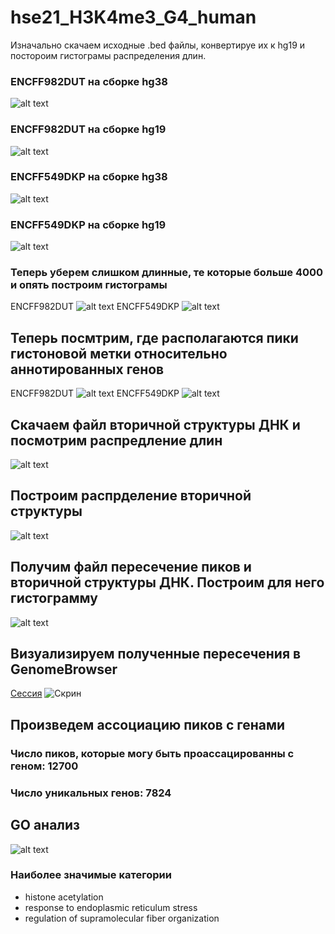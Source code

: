 # hse21_H3K4me3_G4_human

Изначально скачаем исходные .bed файлы, конвертируе их к hg19 и постороим гистограмы распределения длин.
### ENCFF982DUT на сборке hg38
![alt text](https://github.com/mirabu2801/hse21_H3K4me3_G4_human/blob/master/images/len_hist.H3K4me3_HepG2.ENCFF982DUT.hg38-1.png)
### ENCFF982DUT на сборке hg19
![alt text](https://github.com/mirabu2801/hse21_H3K4me3_G4_human/blob/master/images/len_hist.H3K4me3_HepG2.ENCFF982DUT.hg19-1.png)
### ENCFF549DKP на сборке hg38
![alt text](https://github.com/mirabu2801/hse21_H3K4me3_G4_human/blob/master/images/len_hist.H3K4me3_HepG2.ENCFF549DKP.hg38-1.png)
### ENCFF549DKP на сборке hg19
![alt text](https://github.com/mirabu2801/hse21_H3K4me3_G4_human/blob/master/images/len_hist.H3K4me3_HepG2.ENCFF549DKP.hg19-1.png)

### Теперь уберем слишком длинные, те которые больше 4000 и опять построим гистограмы
ENCFF982DUT
![alt text](https://github.com/mirabu2801/hse21_H3K4me3_G4_human/blob/master/images/filter_peaks.H3K4me3_HepG2.ENCFF982DUT.hg19.filtered.hist-1.png)
ENCFF549DKP
![alt text](https://github.com/mirabu2801/hse21_H3K4me3_G4_human/blob/master/images/filter_peaks.H3K4me3_HepG2.ENCFF549DKP.hg19.filtered.hist-1.png)

## Теперь посмтрим, где располагаются пики гистоновой метки относительно аннотированных генов
ENCFF982DUT
![alt text](https://github.com/mirabu2801/hse21_H3K4me3_G4_human/blob/master/images/imageschip_seeker.H3K4me3_HepG2.ENCFF982DUT.hg19.filtered.plotAnnoPie-1.png)
ENCFF549DKP
![alt text](https://github.com/mirabu2801/hse21_H3K4me3_G4_human/blob/master/images/imageschip_seeker.H3K4me3_HepG2.ENCFF549DKP.hg19.filtered.plotAnnoPie-1.png)

## Скачаем файл вторичной структуры ДНК и посмотрим распредление длин 
![alt text](https://github.com/mirabu2801/hse21_H3K4me3_G4_human/blob/master/images/len_hist.G4_seq_Li_K-1.png)

## Построим распрделение вторичной структуры
![alt text](https://github.com/mirabu2801/hse21_H3K4me3_G4_human/blob/master/images/imageschip_seeker.G4_seq_Li_K.plotAnnoPie-1.png)

## Получим файл пересечение пиков и вторичной структуры ДНК. Построим для него гистограмму
![alt text](https://github.com/mirabu2801/hse21_H3K4me3_G4_human/blob/master/images/len_hist.H3K4me3_HepG2.intersect_with_G4_seq_Li_K-1.png)

## Визуализируем полученные пересечения в GenomeBrowser

[Сессия](http://genome.ucsc.edu/cgi-bin/hgTracks?db=hg19&lastVirtModeType=default&lastVirtModeExtraState=&virtModeType=default&virtMode=0&nonVirtPosition=&position=chr1%3A761342%2D764171&hgsid=1124017143_lq4L2DYPbV0jlbBXBGZtDFjaXYQ2)
![Скрин](https://github.com/mirabu2801/hse21_H3K4me3_G4_human/blob/master/images/GenomeBrowser.jpg)

## Произведем ассоциацию пиков с генами
### Число пиков, которые могу быть проассацированны с геном: 12700
### Число уникальных генов: 7824

## GO анализ
![alt text](https://github.com/mirabu2801/hse21_H3K4me3_G4_human/blob/master/images/go.jpg)

### Наиболее значимые категории
- histone acetylation
- response to endoplasmic reticulum stress
- regulation of supramolecular fiber organization
